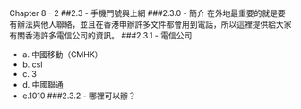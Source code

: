 Chapter 8 - 2
##2.3 - 手機門號與上網
###2.3.0 - 簡介
在外地最重要的就是要有辦法與他人聯絡，並且在香港申辦許多文件都會用到電話，所以這裡提供給大家有關香港許多電信公司的資訊。
###2.3.1 - 電信公司
* a. 中國移動（CMHK）
* b. csl
* c. 3
* d. 中國聯通
* e.1010
###2.3.2 - 哪裡可以辦？
